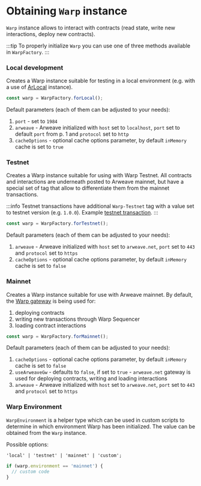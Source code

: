 # Obtaining `Warp` instance

`Warp` instance allows to interact with contracts (read state, write new interactions, deploy new contracts).

:::tip
To properly initialize `Warp` you can use one of three methods available in `WarpFactory`.
:::

### Local development 

Creates a Warp instance suitable for testing in a local environment (e.g. with a use of [ArLocal](https://github.com/textury/arlocal#arlocal) instance).

```typescript
const warp = WarpFactory.forLocal();
```

Default parameters (each of them can be adjusted to your needs):

1. `port` - set to `1984`
2. `arweave` - Arweave initialized with `host` set to `localhost`, `port` set to default `port` from p. 1 and `protocol` set to `http`
3. `cacheOptions` - optional cache options parameter, by default `inMemory` cache is set to `true`

### Testnet

Creates a Warp instance suitable for using with Warp Testnet.
All contracts and interactions are underneath posted to
Arweave mainnet, but have a special set of tag that allow to differentiate them from the mainnet transactions.

:::info
Testnet transactions have additional `Warp-Testnet` tag with a value set to testnet version (e.g. `1.0.0`).
Example [testnet transaction](https://sonar.warp.cc/#/app/interaction/YGEGvaaScY3rjp995IvC3A75Wc49pKb2rlAqUWIAGRQ?network=testnet).
:::

```typescript
const warp = WarpFactory.forTestnet();
```

Default parameters (each of them can be adjusted to your needs):

1. `arweave` - Arweave initialized with `host` set to `arweave.net`, `port` set to `443` and `protocol` set to `https`
2. `cacheOptions` - optional cache options parameter, by default `inMemory` cache is set to `false`

### Mainnet

Creates a Warp instance suitable for use with Arweave mainnet.
By default, the [Warp gateway](/docs/gateway/overview) is being used for:

1.  deploying contracts
2.  writing new transactions through Warp Sequencer
3.  loading contract interactions

```typescript
const warp = WarpFactory.forMainnet();
```

Default parameters (each of them can be adjusted to your needs):

1. `cacheOptions` - optional cache options parameter, by default `inMemory` cache is set to `false`
2. `useArweaveGw` - defaults to `false`, if set to `true` - `arweave.net` gateway is used for deploying contracts, writing and loading interactions
3. `arweave` - Arweave initialized with `host` set to `arweave.net`, `port` set to `443` and `protocol` set to `https`

### Warp Environment
`WarpEnvironment` is a helper type which can be used in custom scripts to determine in which environment Warp has been initialized.
The value can be obtained from the `Warp` instance.

Possible options:

`'local' | 'testnet' | 'mainnet' | 'custom';`

```javascript
if (warp.environment == 'mainnet') {
  // custom code
}
```
